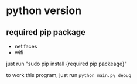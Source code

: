 # python version

## required pip package
* netifaces
* wifi

just run "sudo pip install {required pip packeage}"


to work this program, just run
```python main.py debug```
